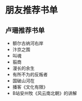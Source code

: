 # 朋友推荐书单

## 卢珊推荐书单

- 额尔古纳河右岸
- 汴京之围
- 叫魂
- 翦商
- 漫长的余生
- 有所不为的反叛者
- 国破山河在
- 播客《文化有限》
- B站安州牧《风云南北朝》的讲解
